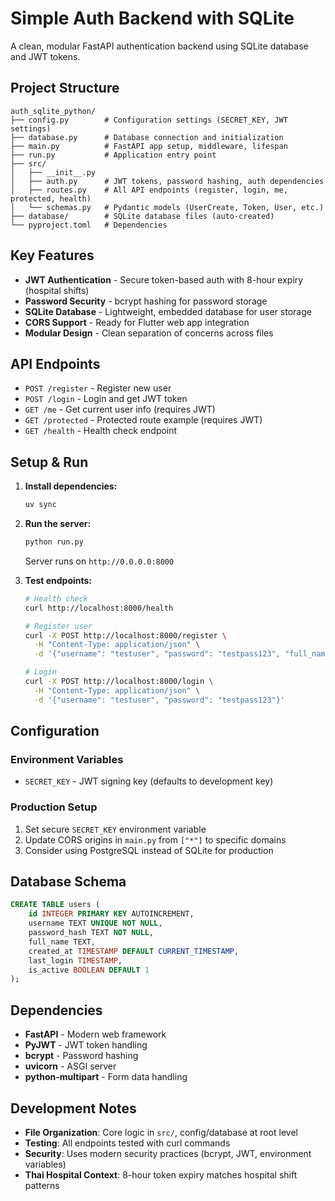# Simple Auth Backend with SQLite

A clean, modular FastAPI authentication backend using SQLite database and JWT tokens.

## Project Structure

```
auth_sqlite_python/
├── config.py        # Configuration settings (SECRET_KEY, JWT settings)
├── database.py      # Database connection and initialization
├── main.py          # FastAPI app setup, middleware, lifespan
├── run.py           # Application entry point
├── src/
│   ├── __init__.py
│   ├── auth.py      # JWT tokens, password hashing, auth dependencies
│   ├── routes.py    # All API endpoints (register, login, me, protected, health)
│   └── schemas.py   # Pydantic models (UserCreate, Token, User, etc.)
├── database/        # SQLite database files (auto-created)
└── pyproject.toml   # Dependencies
```

## Key Features

- **JWT Authentication** - Secure token-based auth with 8-hour expiry (hospital shifts)
- **Password Security** - bcrypt hashing for password storage
- **SQLite Database** - Lightweight, embedded database for user storage
- **CORS Support** - Ready for Flutter web app integration
- **Modular Design** - Clean separation of concerns across files

## API Endpoints

- `POST /register` - Register new user
- `POST /login` - Login and get JWT token
- `GET /me` - Get current user info (requires JWT)
- `GET /protected` - Protected route example (requires JWT)
- `GET /health` - Health check endpoint

## Setup & Run

1. **Install dependencies:**
   ```bash
   uv sync
   ```

2. **Run the server:**
   ```bash
   python run.py
   ```
   Server runs on `http://0.0.0.0:8000`

3. **Test endpoints:**
   ```bash
   # Health check
   curl http://localhost:8000/health

   # Register user
   curl -X POST http://localhost:8000/register \
     -H "Content-Type: application/json" \
     -d '{"username": "testuser", "password": "testpass123", "full_name": "Test User"}'

   # Login
   curl -X POST http://localhost:8000/login \
     -H "Content-Type: application/json" \
     -d '{"username": "testuser", "password": "testpass123"}'
   ```

## Configuration

### Environment Variables
- `SECRET_KEY` - JWT signing key (defaults to development key)

### Production Setup
1. Set secure `SECRET_KEY` environment variable
2. Update CORS origins in `main.py` from `["*"]` to specific domains
3. Consider using PostgreSQL instead of SQLite for production

## Database Schema

```sql
CREATE TABLE users (
    id INTEGER PRIMARY KEY AUTOINCREMENT,
    username TEXT UNIQUE NOT NULL,
    password_hash TEXT NOT NULL,
    full_name TEXT,
    created_at TIMESTAMP DEFAULT CURRENT_TIMESTAMP,
    last_login TIMESTAMP,
    is_active BOOLEAN DEFAULT 1
);
```

## Dependencies

- **FastAPI** - Modern web framework
- **PyJWT** - JWT token handling
- **bcrypt** - Password hashing
- **uvicorn** - ASGI server
- **python-multipart** - Form data handling

## Development Notes

- **File Organization**: Core logic in `src/`, config/database at root level
- **Testing**: All endpoints tested with curl commands
- **Security**: Uses modern security practices (bcrypt, JWT, environment variables)
- **Thai Hospital Context**: 8-hour token expiry matches hospital shift patterns